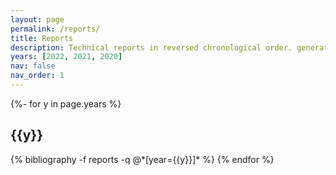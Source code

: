```yaml
---
layout: page
permalink: /reports/
title: Reports
description: Technical reports in reversed chronological order. generated by jekyll-scholar.
years: [2022, 2021, 2020]
nav: false
nav_order: 1
---
```

<!-- _pages/reports.md -->
<div class="publications">

{%- for y in page.years %}
  <h2 class="year">{{y}}</h2>
  {% bibliography -f reports -q @*[year={{y}}]* %}
{% endfor %}

</div>
